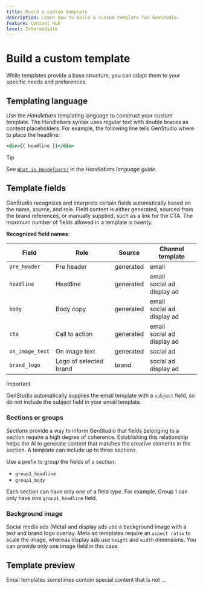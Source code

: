 ```yaml
---
title: Build a custom template
description: Learn how to build a custom template for GenStudio.
feature: Content Hub
level: Intermediate
---
```


# Build a custom template

While templates provide a base structure, you can adapt them to your specific needs and preferences.

## Templating language

Use the _Handlebars_ templating language to construct your custom template. The Handlebars syntax uses regular text with double braces as content placeholders. For example, the following line tells GenStudio where to place the headline:

```handlebars
<div>{{ headline }}</div>
```

>[!TIP]
>
>See [`What is Handelbars?`](https://handlebarsjs.com/guide/#what-is-handlebars) in the _Handlebars language guide_.

## Template fields

GenStudio recognizes and interprets certain fields automatically based on the name, source, and role. Field content is either generated, sourced from the brand references, or manually supplied, such as a link for the CTA. The maximum number of fields allowed in a template is twenty.

**Recognized field names**:

| Field          | Role                   | Source     | Channel template     |
| -------------- | ---------------------- | ---------- | -------------------- |
| `pre_header`   | Pre header             | generated  | email       |
| `headline`     | Headline               | generated  | email<br>social ad<br>display ad |
| `body`         | Body copy              | generated  | email<br>social ad<br>display ad |
| `cta`          | Call to action         | generated  | email<br>social ad<br>display ad |
| `on_image_text`| On image text          | generated  | social ad |
| `brand_logo`   | Logo of selected brand | brand      | social ad<br>display ad |

>[!IMPORTANT]
>
>GenStudio automatically supplies the email template with a `subject` field, so do not include the subject field in your email template.

### Sections or groups

_Sections_ provide a way to inform GenStudio that fields belonging to a section require a high degree of coherence. Establishing this relationship helps the AI to generate content that matches the creative elements in the section. A template can include up to three sections.

Use a prefix to group the fields of a section:

- `group1_headline`
- `group1_body`

Each section can have only one of a field type. For example, Group 1 can only have one `group1_headline` field.

### Background image

Social media ads (Meta) and display ads use a background image with a text and brand logo overlay. Meta ad templates require an `aspect ratio` to scale the image, whereas display ads use `height` and `width` dimensions. You can provide only one image field in this case.

## Template preview

Email templates sometimes contain special content that is not ...
